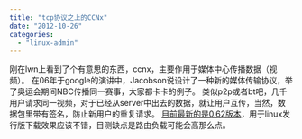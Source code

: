 ```yaml
---
title: "tcp协议之上的CCNx"
date: "2012-10-26"
categories: 
  - "linux-admin"
---
```


刚在lwn上看到了个有意思的东西，ccnx，主要作用于媒体中心传播数据（视频）。 在06年于google的演讲中，Jacobson说设计了一种新的媒体传输协议，举了奥运会期间NBC传播同一赛事，大家都卡卡的例子。 类似p2p或者bt吧，几千用户请求同一视频，对于已经从server中出去的数据，就让用户互传，当然，数据包里带有签名，防止新用户的重复请求。 [目前最新的是0.62版本](http://www.ccnx.org/software-download-information-request/download-releases/ "CCNx")，用于linux发行版下载效果应该不错，目测缺点是路由负载可能会高那么点。
